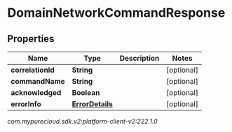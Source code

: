 # DomainNetworkCommandResponse


## Properties

| Name | Type | Description | Notes |
| ------------ | ------------- | ------------- | ------------- |
| **correlationId** | **String** |  |  [optional] |
| **commandName** | **String** |  |  [optional] |
| **acknowledged** | **Boolean** |  |  [optional] |
| **errorInfo** | [**ErrorDetails**](ErrorDetails) |  |  [optional] |




_com.mypurecloud.sdk.v2:platform-client-v2:222.1.0_
